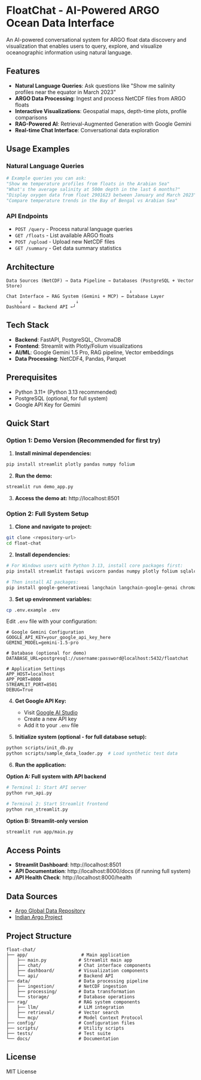 # FloatChat - AI-Powered ARGO Ocean Data Interface

An AI-powered conversational system for ARGO float data discovery and visualization that enables users to query, explore, and visualize oceanographic information using natural language.

## Features

- **Natural Language Queries**: Ask questions like "Show me salinity profiles near the equator in March 2023"
- **ARGO Data Processing**: Ingest and process NetCDF files from ARGO floats
- **Interactive Visualizations**: Geospatial maps, depth-time plots, profile comparisons
- **RAG-Powered AI**: Retrieval-Augmented Generation with Google Gemini
- **Real-time Chat Interface**: Conversational data exploration

## Usage Examples

### Natural Language Queries

```python
# Example queries you can ask:
"Show me temperature profiles from floats in the Arabian Sea"
"What's the average salinity at 500m depth in the last 6 months?"
"Display oxygen data from float 2901623 between January and March 2023"
"Compare temperature trends in the Bay of Bengal vs Arabian Sea"
```

### API Endpoints

- `POST /query` - Process natural language queries
- `GET /floats` - List available ARGO floats
- `POST /upload` - Upload new NetCDF files
- `GET /summary` - Get data summary statistics

## Architecture

```
Data Sources (NetCDF) → Data Pipeline → Databases (PostgreSQL + Vector Store)
                                              ↓
Chat Interface ← RAG System (Gemini + MCP) ← Database Layer
     ↓                    ↓
Dashboard ← Backend API ←┘
```

## Tech Stack

- **Backend**: FastAPI, PostgreSQL, ChromaDB
- **Frontend**: Streamlit with Plotly/Folium visualizations
- **AI/ML**: Google Gemini 1.5 Pro, RAG pipeline, Vector embeddings
- **Data Processing**: NetCDF4, Pandas, Parquet

## Prerequisites

- Python 3.11+ (Python 3.13 recommended)
- PostgreSQL (optional, for full system)
- Google API Key for Gemini

## Quick Start

### Option 1: Demo Version (Recommended for first try)

1. **Install minimal dependencies:**
```bash
pip install streamlit plotly pandas numpy folium
```

2. **Run the demo:**
```bash
streamlit run demo_app.py
```

3. **Access the demo at:** http://localhost:8501

### Option 2: Full System Setup

1. **Clone and navigate to project:**
```bash
git clone <repository-url>
cd float-chat
```

2. **Install dependencies:**
```bash
# For Windows users with Python 3.13, install core packages first:
pip install streamlit fastapi uvicorn pandas numpy plotly folium sqlalchemy psycopg2-binary python-dotenv pydantic httpx requests

# Then install AI packages:
pip install google-generativeai langchain langchain-google-genai chromadb sentence-transformers
```

3. **Set up environment variables:**
```bash
cp .env.example .env
```

Edit `.env` file with your configuration:
```env
# Google Gemini Configuration
GOOGLE_API_KEY=your_google_api_key_here
GEMINI_MODEL=gemini-1.5-pro

# Database (optional for demo)
DATABASE_URL=postgresql://username:password@localhost:5432/floatchat

# Application Settings
APP_HOST=localhost
APP_PORT=8000
STREAMLIT_PORT=8501
DEBUG=True
```

4. **Get Google API Key:**
   - Visit [Google AI Studio](https://makersuite.google.com/app/apikey)
   - Create a new API key
   - Add it to your `.env` file

5. **Initialize system (optional - for full database setup):**
```bash
python scripts/init_db.py
python scripts/sample_data_loader.py  # Load synthetic test data
```

6. **Run the application:**

**Option A: Full system with API backend**
```bash
# Terminal 1: Start API server
python run_api.py

# Terminal 2: Start Streamlit frontend
python run_streamlit.py
```

**Option B: Streamlit-only version**
```bash
streamlit run app/main.py
```

## Access Points

- **Streamlit Dashboard**: http://localhost:8501
- **API Documentation**: http://localhost:8000/docs (if running full system)
- **API Health Check**: http://localhost:8000/health

## Data Sources

- [Argo Global Data Repository](ftp://ftp.ifremer.fr/ifremer/argo)
- [Indian Argo Project](https://incois.gov.in/OON/index.jsp)

## Project Structure

```
float-chat/
├── app/                    # Main application
│   ├── main.py            # Streamlit main app
│   ├── chat/              # Chat interface components
│   ├── dashboard/         # Visualization components
│   └── api/               # Backend API
├── data/                  # Data processing pipeline
│   ├── ingestion/         # NetCDF ingestion
│   ├── processing/        # Data transformation
│   └── storage/           # Database operations
├── rag/                   # RAG system components
│   ├── llm/               # LLM integration
│   ├── retrieval/         # Vector search
│   └── mcp/               # Model Context Protocol
├── config/                # Configuration files
├── scripts/               # Utility scripts
├── tests/                 # Test suite
└── docs/                  # Documentation
```

## License

MIT License
